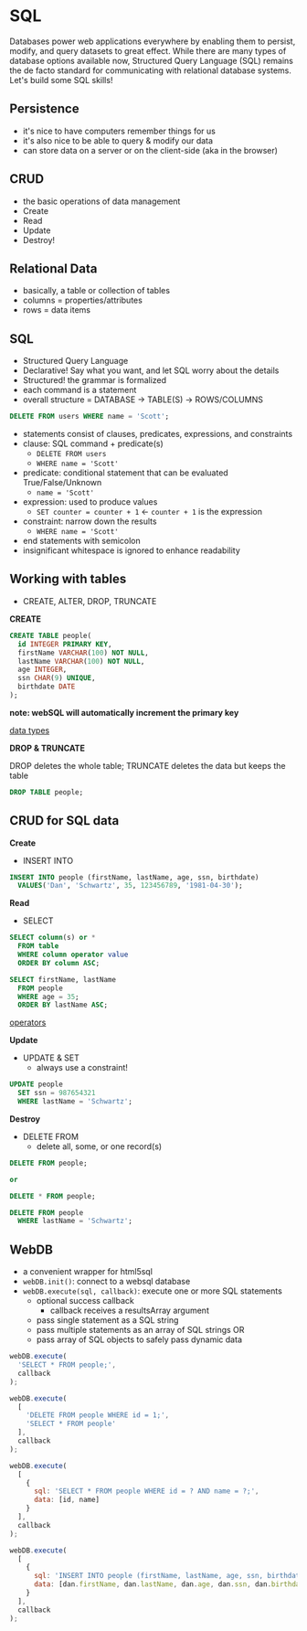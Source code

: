 # SQL

Databases power web applications everywhere by enabling them to persist, modify, and query datasets to great effect. While there are many types of database options available now, Structured Query Language (SQL) remains the de facto standard for communicating with relational database systems. Let's build some SQL skills!

## Persistence

- it's nice to have computers remember things for us
- it's also nice to be able to query & modify our data
- can store data on a server or on the client-side (aka in the browser)

## CRUD

- the basic operations of data management
- Create
- Read
- Update
- Destroy!

## Relational Data

- basically, a table or collection of tables
- columns = properties/attributes
- rows = data items

## SQL

- Structured Query Language
- Declarative! Say what you want, and let SQL worry about the details
- Structured! the grammar is formalized
- each command is a statement
- overall structure = DATABASE -> TABLE(S) -> ROWS/COLUMNS

```sql
DELETE FROM users WHERE name = 'Scott';
```

- statements consist of clauses, predicates, expressions, and constraints
- clause: SQL command + predicate(s)
  - `DELETE FROM users`
  - `WHERE name = 'Scott'`
- predicate: conditional statement that can be evaluated True/False/Unknown
  - `name = 'Scott'`
- expression: used to produce values
  - `SET counter = counter + 1` <- `counter + 1` is the expression
- constraint: narrow down the results
  - `WHERE name = 'Scott'`
- end statements with semicolon
- insignificant whitespace is ignored to enhance readability

## Working with tables

- CREATE, ALTER, DROP, TRUNCATE

**CREATE**

```sql
CREATE TABLE people(
  id INTEGER PRIMARY KEY,
  firstName VARCHAR(100) NOT NULL,
  lastName VARCHAR(100) NOT NULL,
  age INTEGER,
  ssn CHAR(9) UNIQUE,
  birthdate DATE
);
```
**note: webSQL will automatically increment the primary key**

[data types](http://www.w3schools.com/sql/sql_datatypes_general.asp)

**DROP & TRUNCATE**

DROP deletes the whole table; TRUNCATE deletes the data but keeps the table

```sql
DROP TABLE people;
```

## CRUD for SQL data

**Create**

- INSERT INTO

```sql
INSERT INTO people (firstName, lastName, age, ssn, birthdate)
  VALUES('Dan', 'Schwartz', 35, 123456789, '1981-04-30');
```

**Read**

- SELECT

```sql
SELECT column(s) or *
  FROM table
  WHERE column operator value
  ORDER BY column ASC;
```

```sql
SELECT firstName, lastName
  FROM people
  WHERE age = 35;
  ORDER BY lastName ASC;
```

[operators](https://en.wikipedia.org/wiki/SQL#Operators)

**Update**

- UPDATE & SET
  - always use a constraint!

```sql
UPDATE people
  SET ssn = 987654321
  WHERE lastName = 'Schwartz';
```

**Destroy**

- DELETE FROM
  - delete all, some, or one record(s)

```sql
DELETE FROM people;

or

DELETE * FROM people;

DELETE FROM people
  WHERE lastName = 'Schwartz';
```

## WebDB

- a convenient wrapper for html5sql
- `webDB.init()`: connect to a websql database
- `webDB.execute(sql, callback)`: execute one or more SQL statements
  - optional success callback
    - callback receives a resultsArray argument
  - pass single statement as a SQL string
  - pass multiple statements as an array of SQL strings OR
  - pass array of SQL objects to safely pass dynamic data


```javascript
webDB.execute(
  'SELECT * FROM people;',
  callback
);

webDB.execute(
  [
    'DELETE FROM people WHERE id = 1;',
    'SELECT * FROM people'
  ],
  callback
);

webDB.execute(
  [
    {
      sql: 'SELECT * FROM people WHERE id = ? AND name = ?;',
      data: [id, name]
    }
  ],
  callback
);

webDB.execute(
  [
    {
      sql: 'INSERT INTO people (firstName, lastName, age, ssn, birthdate) VALUES(?, ?, ?, ?, ?);',
      data: [dan.firstName, dan.lastName, dan.age, dan.ssn, dan.birthdate]
    }
  ],
  callback
);
```
